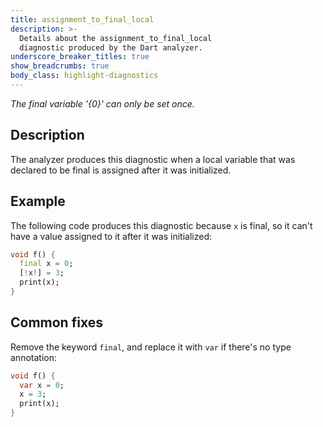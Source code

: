 ```yaml
---
title: assignment_to_final_local
description: >-
  Details about the assignment_to_final_local
  diagnostic produced by the Dart analyzer.
underscore_breaker_titles: true
show_breadcrumbs: true
body_class: highlight-diagnostics
---
```


_The final variable '{0}' can only be set once._

## Description

The analyzer produces this diagnostic when a local variable that was
declared to be final is assigned after it was initialized.

## Example

The following code produces this diagnostic because `x` is final, so it
can't have a value assigned to it after it was initialized:

```dart
void f() {
  final x = 0;
  [!x!] = 3;
  print(x);
}
```

## Common fixes

Remove the keyword `final`, and replace it with `var` if there's no type
annotation:

```dart
void f() {
  var x = 0;
  x = 3;
  print(x);
}
```
